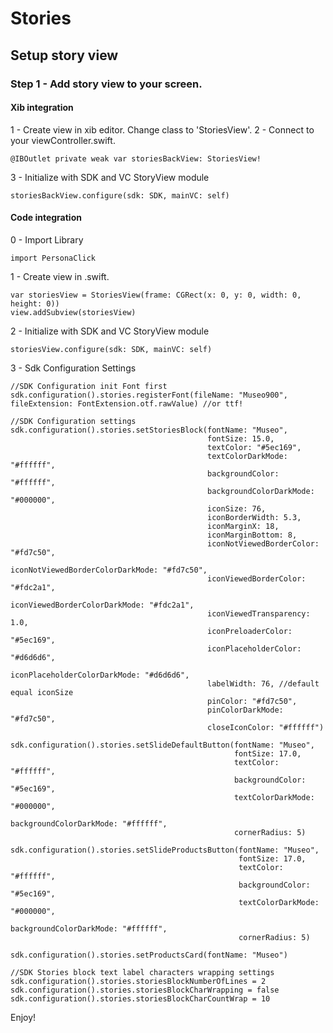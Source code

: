 # Stories
## Setup story view
### Step 1 - Add story view to your screen.
#### Xib integration
1 - Create view in xib editor. Change class to 'StoriesView'. 
2 - Connect to your viewController.swift. 

    @IBOutlet private weak var storiesBackView: StoriesView!
    
3 - Initialize with SDK and VC StoryView module
    
    storiesBackView.configure(sdk: SDK, mainVC: self)
    
#### Code integration
0 - Import Library
    
    import PersonaClick

1 - Create view in .swift.

    var storiesView = StoriesView(frame: CGRect(x: 0, y: 0, width: 0, height: 0))
    view.addSubview(storiesView)

2 - Initialize with SDK and VC StoryView module
    
    storiesView.configure(sdk: SDK, mainVC: self)
    
3 - Sdk Configuration Settings

    //SDK Configuration init Font first
    sdk.configuration().stories.registerFont(fileName: "Museo900", fileExtension: FontExtension.otf.rawValue) //or ttf!

    //SDK Configuration settings
    sdk.configuration().stories.setStoriesBlock(fontName: "Museo",
                                                fontSize: 15.0,
                                                textColor: "#5ec169",
                                                textColorDarkMode: "#ffffff",
                                                backgroundColor: "#ffffff",
                                                backgroundColorDarkMode: "#000000",
                                                iconSize: 76,
                                                iconBorderWidth: 5.3,
                                                iconMarginX: 18,
                                                iconMarginBottom: 8,
                                                iconNotViewedBorderColor: "#fd7c50",
                                                iconNotViewedBorderColorDarkMode: "#fd7c50",
                                                iconViewedBorderColor: "#fdc2a1",
                                                iconViewedBorderColorDarkMode: "#fdc2a1",
                                                iconViewedTransparency: 1.0,
                                                iconPreloaderColor: "#5ec169",
                                                iconPlaceholderColor: "#d6d6d6",
                                                iconPlaceholderColorDarkMode: "#d6d6d6",
                                                labelWidth: 76, //default equal iconSize
                                                pinColor: "#fd7c50",
                                                pinColorDarkMode: "#fd7c50",
                                                closeIconColor: "#ffffff")

    sdk.configuration().stories.setSlideDefaultButton(fontName: "Museo",
                                                      fontSize: 17.0,
                                                      textColor: "#ffffff",
                                                      backgroundColor: "#5ec169",
                                                      textColorDarkMode: "#000000",
                                                      backgroundColorDarkMode: "#ffffff",
                                                      cornerRadius: 5)

    sdk.configuration().stories.setSlideProductsButton(fontName: "Museo",
                                                       fontSize: 17.0,
                                                       textColor: "#ffffff",
                                                       backgroundColor: "#5ec169",
                                                       textColorDarkMode: "#000000",
                                                       backgroundColorDarkMode: "#ffffff",
                                                       cornerRadius: 5)

    sdk.configuration().stories.setProductsCard(fontName: "Museo")
        
    //SDK Stories block text label characters wrapping settings
    sdk.configuration().stories.storiesBlockNumberOfLines = 2
    sdk.configuration().stories.storiesBlockCharWrapping = false
    sdk.configuration().stories.storiesBlockCharCountWrap = 10
    
Enjoy!
